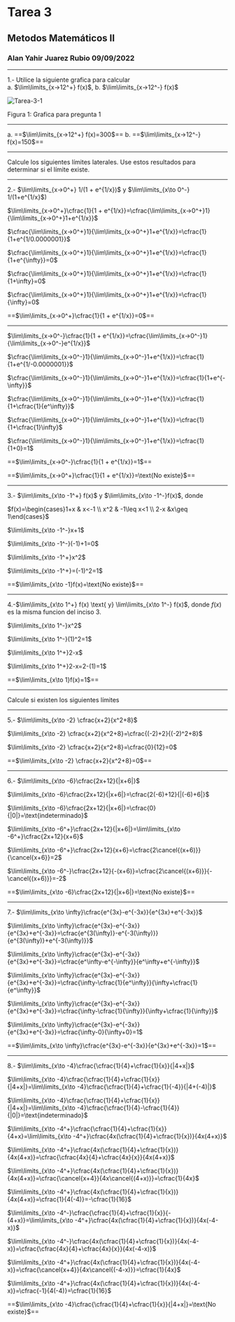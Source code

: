 # Tarea 3
## Metodos Matemáticos II  
### Alan Yahir Juarez Rubio 09/09/2022

---

1.- Utilice la siguiente grafica para calcular  
a. $\lim\limits_{x→12^+} f(x)$,
b. $\lim\limits_{x→12^-} f(x)$

![Tarea-3-1](attachments/3-1.png)

Figura 1: Grafica para pregunta 1 

---
a. ==$\lim\limits_{x→12^+} f(x)=300$==
b. ==$\lim\limits_{x→12^-} f(x)=150$==

---
Calcule los siguientes límites laterales. Use estos resultados para determinar si el límite existe.

---
2.- $\lim\limits_{x→0^+} 1/(1 + e^{1/x})$ y $\lim\limits_{x\to 0^-} 1/(1+e^{1/x}$)

$\lim\limits_{x→0^+}\cfrac{1}{1 + e^{1/x}}=\cfrac{\lim\limits_{x→0^+}1}{\lim\limits_{x→0^+}1+e^{1/x}}$

$\cfrac{\lim\limits_{x→0^+}1}{\lim\limits_{x→0^+}1+e^{1/x}}=\cfrac{1}{1+e^{1/0.0000001}}$

$\cfrac{\lim\limits_{x→0^+}1}{\lim\limits_{x→0^+}1+e^{1/x}}=\cfrac{1}{1+e^{\infty}}=0$

$\cfrac{\lim\limits_{x→0^+}1}{\lim\limits_{x→0^+}1+e^{1/x}}=\cfrac{1}{1+\infty}=0$

$\cfrac{\lim\limits_{x→0^+}1}{\lim\limits_{x→0^+}1+e^{1/x}}=\cfrac{1}{\infty}=0$

==$\lim\limits_{x→0^+}\cfrac{1}{1 + e^{1/x}}=0$==

---
$\lim\limits_{x→0^-}\cfrac{1}{1 + e^{1/x}}=\cfrac{\lim\limits_{x→0^-}1}{\lim\limits_{x→0^-}e^{1/x}}$

$\cfrac{\lim\limits_{x→0^-}1}{\lim\limits_{x→0^-}1+e^{1/x}}=\cfrac{1}{1+e^{1/-0.0000001}}$

$\cfrac{\lim\limits_{x→0^-}1}{\lim\limits_{x→0^-}1+e^{1/x}}=\cfrac{1}{1+e^{-\infty}}$

$\cfrac{\lim\limits_{x→0^-}1}{\lim\limits_{x→0^-}1+e^{1/x}}=\cfrac{1}{1+\cfrac{1}{e^\infty}}$

$\cfrac{\lim\limits_{x→0^-}1}{\lim\limits_{x→0^-}1+e^{1/x}}=\cfrac{1}{1+\cfrac{1}\infty}$

$\cfrac{\lim\limits_{x→0^-}1}{\lim\limits_{x→0^-}1+e^{1/x}}=\cfrac{1}{1+0}=1$

==$\lim\limits_{x→0^-}\cfrac{1}{1 + e^{1/x}}=1$==

==$\lim\limits_{x→0^+}\cfrac{1}{1 + e^{1/x}}=\text{No existe}$==

---
3.- $\lim\limits_{x\to -1^+} f(x)$ y $\lim\limits_{x\to -1^-}f(x)$, donde

$f(x)=\begin{cases}1+x & x<-1 \\ x^2 & -1\leq x<1 \\ 2-x &x\geq 1\end{cases}$

$\lim\limits_{x\to -1^-}x+1$

$\lim\limits_{x\to -1^-}(-1)+1=0$

$\lim\limits_{x\to -1^+}x^2$

$\lim\limits_{x\to -1^+}=(-1)^2=1$

==$\lim\limits_{x\to -1}f(x)=\text{No existe}$==

---
4.-$\lim\limits_{x\to 1^+} f(x) \text{ y} \lim\limits_{x\to 1^-} f(x)$, donde $f(x)$ es la misma funcion del inciso 3.  

$\lim\limits_{x\to 1^-}x^2$

$\lim\limits_{x\to 1^-}(1)^2=1$

$\lim\limits_{x\to 1^+}2-x$

$\lim\limits_{x\to 1^+}2-x=2-(1)=1$

==$\lim\limits_{x\to 1}f(x)=1$==

---
Calcule si existen los siguientes límites

---
5.- $\lim\limits_{x\to -2} \cfrac{x+2}{x^2+8}$

$\lim\limits_{x\to -2} \cfrac{x+2}{x^2+8}=\cfrac{(-2)+2}{(-2)^2+8}$

$\lim\limits_{x\to -2} \cfrac{x+2}{x^2+8}=\cfrac{0}{12}=0$

==$\lim\limits_{x\to -2} \cfrac{x+2}{x^2+8}=0$==

---
6.- $\lim\limits_{x\to -6}\cfrac{2x+12}{|x+6|}$

$\lim\limits_{x\to -6}\cfrac{2x+12}{|x+6|}=\cfrac{2(-6)+12}{|(-6)+6|}$

$\lim\limits_{x\to -6}\cfrac{2x+12}{|x+6|}=\cfrac{0}{|0|}=\text{indeterminado}$ 

$\lim\limits_{x\to -6^+}\cfrac{2x+12}{|x+6|}=\lim\limits_{x\to -6^+}\cfrac{2x+12}{x+6}$

$\lim\limits_{x\to -6^+}\cfrac{2x+12}{x+6}=\cfrac{2\cancel{(x+6)}}{\cancel{x+6}}=2$

$\lim\limits_{x\to -6^-}\cfrac{2x+12}{-(x+6)}=\cfrac{2\cancel{(x+6)}}{-\cancel{(x+6)}}=-2$

==$\lim\limits_{x\to -6}\cfrac{2x+12}{|x+6|}=\text{No existe}$==

---
7.- $\lim\limits_{x\to \infty}\cfrac{e^{3x}-e^{-3x}}{e^{3x}+e^{-3x}}$

$\lim\limits_{x\to \infty}\cfrac{e^{3x}-e^{-3x}}{e^{3x}+e^{-3x}}=\cfrac{e^{3(\infty)}-e^{-3(\infty)}}{e^{3(\infty)}+e^{-3(\infty)}}$


$\lim\limits_{x\to \infty}\cfrac{e^{3x}-e^{-3x}}{e^{3x}+e^{-3x}}=\cfrac{e^\infty-e^{-\infty}}{e^\infty+e^{-\infty}}$

$\lim\limits_{x\to \infty}\cfrac{e^{3x}-e^{-3x}}{e^{3x}+e^{-3x}}=\cfrac{\infty-\cfrac{1}{e^\infty}}{\infty+\cfrac{1}{e^\infty}}$

$\lim\limits_{x\to \infty}\cfrac{e^{3x}-e^{-3x}}{e^{3x}+e^{-3x}}=\cfrac{\infty-\cfrac{1}{\infty}}{\infty+\cfrac{1}{\infty}}$

$\lim\limits_{x\to \infty}\cfrac{e^{3x}-e^{-3x}}{e^{3x}+e^{-3x}}=\cfrac{\infty-0}{\infty+0}=1$

==$\lim\limits_{x\to \infty}\cfrac{e^{3x}-e^{-3x}}{e^{3x}+e^{-3x}}=1$==

---
8.- $\lim\limits_{x\to -4}\cfrac{\cfrac{1}{4}+\cfrac{1}{x}}{|4+x|}$

$\lim\limits_{x\to -4}\cfrac{\cfrac{1}{4}+\cfrac{1}{x}}{|4+x|}=\lim\limits_{x\to -4}\cfrac{\cfrac{1}{4}+\cfrac{1}{-4}}{|4+(-4)|}$

$\lim\limits_{x\to -4}\cfrac{\cfrac{1}{4}+\cfrac{1}{x}}{|4+x|}=\lim\limits_{x\to -4}\cfrac{\cfrac{1}{4}-\cfrac{1}{4}}{|0|}=\text{indeterminado}$


$\lim\limits_{x\to -4^+}\cfrac{\cfrac{1}{4}+\cfrac{1}{x}}{4+x}=\lim\limits_{x\to -4^+}\cfrac{4x(\cfrac{1}{4}+\cfrac{1}{x})}{4x(4+x)}$

$\lim\limits_{x\to -4^+}\cfrac{4x(\cfrac{1}{4}+\cfrac{1}{x})}{4x(4+x)}=\cfrac{\cfrac{4x}{4}+\cfrac{4x}{x}}{4x(4+x)}$

$\lim\limits_{x\to -4^+}\cfrac{4x(\cfrac{1}{4}+\cfrac{1}{x})}{4x(4+x)}=\cfrac{\cancel{x+4}}{4x\cancel{(4+x)}}=\cfrac{1}{4x}$

$\lim\limits_{x\to -4^+}\cfrac{4x(\cfrac{1}{4}+\cfrac{1}{x})}{4x(4+x)}=\cfrac{1}{4(-4)}=-\cfrac{1}{16}$


$\lim\limits_{x\to -4^-}\cfrac{\cfrac{1}{4}+\cfrac{1}{x}}{-(4+x)}=\lim\limits_{x\to -4^+}\cfrac{4x(\cfrac{1}{4}+\cfrac{1}{x})}{4x(-4-x)}$

$\lim\limits_{x\to -4^-}\cfrac{4x(\cfrac{1}{4}+\cfrac{1}{x})}{4x(-4-x)}=\cfrac{\cfrac{4x}{4}+\cfrac{4x}{x}}{4x(-4-x)}$

$\lim\limits_{x\to -4^+}\cfrac{4x(\cfrac{1}{4}+\cfrac{1}{x})}{4x(-4-x)}=\cfrac{\cancel{x+4}}{4x\cancel{(-4-x)}}=\cfrac{1}{4x}$

$\lim\limits_{x\to -4^+}\cfrac{4x(\cfrac{1}{4}+\cfrac{1}{x})}{4x(-4-x)}=\cfrac{-1}{4(-4)}=\cfrac{1}{16}$


==$\lim\limits_{x\to -4}\cfrac{\cfrac{1}{4}+\cfrac{1}{x}}{|4+x|}=\text{No existe}$==

